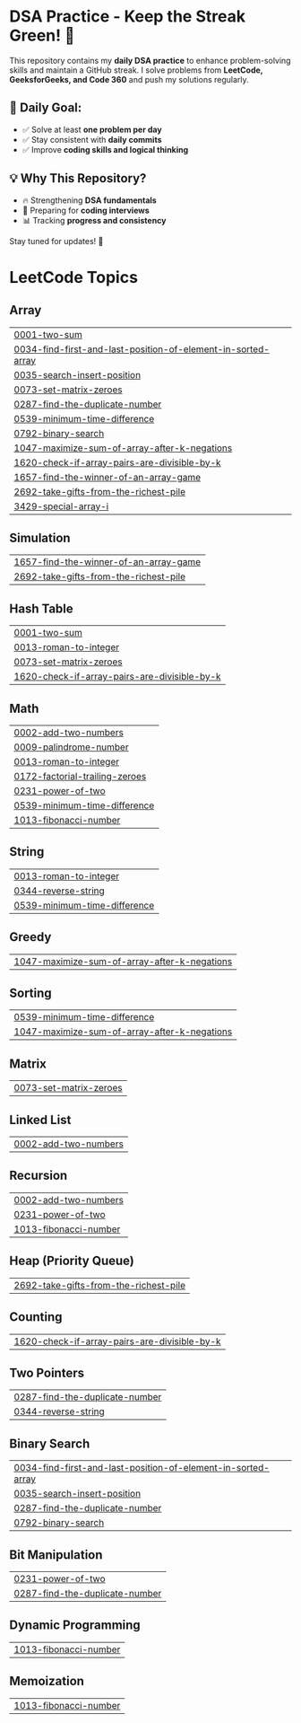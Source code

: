 # **DSA Practice - Keep the Streak Green! 🚀**

This repository contains my **daily DSA practice** to enhance problem-solving skills and maintain a GitHub streak. I solve problems from **LeetCode, GeeksforGeeks, and Code 360** and push my solutions regularly.

## 📅 **Daily Goal:**
- ✅ Solve at least **one problem per day**  
- ✅ Stay consistent with **daily commits**  
- ✅ Improve **coding skills and logical thinking**

## 💡 **Why This Repository?**
- 🔥 Strengthening **DSA fundamentals**  
- 🎯 Preparing for **coding interviews**  
- 📊 Tracking **progress and consistency**

Stay tuned for updates! 🚀

<!---LeetCode Topics Start-->
# LeetCode Topics
## Array
|  |
| ------- |
| [0001-two-sum](https://github.com/shreekunal/DSA-Practice/tree/master/0001-two-sum) |
| [0034-find-first-and-last-position-of-element-in-sorted-array](https://github.com/shreekunal/DSA-Practice/tree/master/0034-find-first-and-last-position-of-element-in-sorted-array) |
| [0035-search-insert-position](https://github.com/shreekunal/DSA-Practice/tree/master/0035-search-insert-position) |
| [0073-set-matrix-zeroes](https://github.com/shreekunal/DSA-Practice/tree/master/0073-set-matrix-zeroes) |
| [0287-find-the-duplicate-number](https://github.com/shreekunal/DSA-Practice/tree/master/0287-find-the-duplicate-number) |
| [0539-minimum-time-difference](https://github.com/shreekunal/DSA-Practice/tree/master/0539-minimum-time-difference) |
| [0792-binary-search](https://github.com/shreekunal/DSA-Practice/tree/master/0792-binary-search) |
| [1047-maximize-sum-of-array-after-k-negations](https://github.com/shreekunal/DSA-Practice/tree/master/1047-maximize-sum-of-array-after-k-negations) |
| [1620-check-if-array-pairs-are-divisible-by-k](https://github.com/shreekunal/DSA-Practice/tree/master/1620-check-if-array-pairs-are-divisible-by-k) |
| [1657-find-the-winner-of-an-array-game](https://github.com/shreekunal/DSA-Practice/tree/master/1657-find-the-winner-of-an-array-game) |
| [2692-take-gifts-from-the-richest-pile](https://github.com/shreekunal/DSA-Practice/tree/master/2692-take-gifts-from-the-richest-pile) |
| [3429-special-array-i](https://github.com/shreekunal/DSA-Practice/tree/master/3429-special-array-i) |
## Simulation
|  |
| ------- |
| [1657-find-the-winner-of-an-array-game](https://github.com/shreekunal/DSA-Practice/tree/master/1657-find-the-winner-of-an-array-game) |
| [2692-take-gifts-from-the-richest-pile](https://github.com/shreekunal/DSA-Practice/tree/master/2692-take-gifts-from-the-richest-pile) |
## Hash Table
|  |
| ------- |
| [0001-two-sum](https://github.com/shreekunal/DSA-Practice/tree/master/0001-two-sum) |
| [0013-roman-to-integer](https://github.com/shreekunal/DSA-Practice/tree/master/0013-roman-to-integer) |
| [0073-set-matrix-zeroes](https://github.com/shreekunal/DSA-Practice/tree/master/0073-set-matrix-zeroes) |
| [1620-check-if-array-pairs-are-divisible-by-k](https://github.com/shreekunal/DSA-Practice/tree/master/1620-check-if-array-pairs-are-divisible-by-k) |
## Math
|  |
| ------- |
| [0002-add-two-numbers](https://github.com/shreekunal/DSA-Practice/tree/master/0002-add-two-numbers) |
| [0009-palindrome-number](https://github.com/shreekunal/DSA-Practice/tree/master/0009-palindrome-number) |
| [0013-roman-to-integer](https://github.com/shreekunal/DSA-Practice/tree/master/0013-roman-to-integer) |
| [0172-factorial-trailing-zeroes](https://github.com/shreekunal/DSA-Practice/tree/master/0172-factorial-trailing-zeroes) |
| [0231-power-of-two](https://github.com/shreekunal/DSA-Practice/tree/master/0231-power-of-two) |
| [0539-minimum-time-difference](https://github.com/shreekunal/DSA-Practice/tree/master/0539-minimum-time-difference) |
| [1013-fibonacci-number](https://github.com/shreekunal/DSA-Practice/tree/master/1013-fibonacci-number) |
## String
|  |
| ------- |
| [0013-roman-to-integer](https://github.com/shreekunal/DSA-Practice/tree/master/0013-roman-to-integer) |
| [0344-reverse-string](https://github.com/shreekunal/DSA-Practice/tree/master/0344-reverse-string) |
| [0539-minimum-time-difference](https://github.com/shreekunal/DSA-Practice/tree/master/0539-minimum-time-difference) |
## Greedy
|  |
| ------- |
| [1047-maximize-sum-of-array-after-k-negations](https://github.com/shreekunal/DSA-Practice/tree/master/1047-maximize-sum-of-array-after-k-negations) |
## Sorting
|  |
| ------- |
| [0539-minimum-time-difference](https://github.com/shreekunal/DSA-Practice/tree/master/0539-minimum-time-difference) |
| [1047-maximize-sum-of-array-after-k-negations](https://github.com/shreekunal/DSA-Practice/tree/master/1047-maximize-sum-of-array-after-k-negations) |
## Matrix
|  |
| ------- |
| [0073-set-matrix-zeroes](https://github.com/shreekunal/DSA-Practice/tree/master/0073-set-matrix-zeroes) |
## Linked List
|  |
| ------- |
| [0002-add-two-numbers](https://github.com/shreekunal/DSA-Practice/tree/master/0002-add-two-numbers) |
## Recursion
|  |
| ------- |
| [0002-add-two-numbers](https://github.com/shreekunal/DSA-Practice/tree/master/0002-add-two-numbers) |
| [0231-power-of-two](https://github.com/shreekunal/DSA-Practice/tree/master/0231-power-of-two) |
| [1013-fibonacci-number](https://github.com/shreekunal/DSA-Practice/tree/master/1013-fibonacci-number) |
## Heap (Priority Queue)
|  |
| ------- |
| [2692-take-gifts-from-the-richest-pile](https://github.com/shreekunal/DSA-Practice/tree/master/2692-take-gifts-from-the-richest-pile) |
## Counting
|  |
| ------- |
| [1620-check-if-array-pairs-are-divisible-by-k](https://github.com/shreekunal/DSA-Practice/tree/master/1620-check-if-array-pairs-are-divisible-by-k) |
## Two Pointers
|  |
| ------- |
| [0287-find-the-duplicate-number](https://github.com/shreekunal/DSA-Practice/tree/master/0287-find-the-duplicate-number) |
| [0344-reverse-string](https://github.com/shreekunal/DSA-Practice/tree/master/0344-reverse-string) |
## Binary Search
|  |
| ------- |
| [0034-find-first-and-last-position-of-element-in-sorted-array](https://github.com/shreekunal/DSA-Practice/tree/master/0034-find-first-and-last-position-of-element-in-sorted-array) |
| [0035-search-insert-position](https://github.com/shreekunal/DSA-Practice/tree/master/0035-search-insert-position) |
| [0287-find-the-duplicate-number](https://github.com/shreekunal/DSA-Practice/tree/master/0287-find-the-duplicate-number) |
| [0792-binary-search](https://github.com/shreekunal/DSA-Practice/tree/master/0792-binary-search) |
## Bit Manipulation
|  |
| ------- |
| [0231-power-of-two](https://github.com/shreekunal/DSA-Practice/tree/master/0231-power-of-two) |
| [0287-find-the-duplicate-number](https://github.com/shreekunal/DSA-Practice/tree/master/0287-find-the-duplicate-number) |
## Dynamic Programming
|  |
| ------- |
| [1013-fibonacci-number](https://github.com/shreekunal/DSA-Practice/tree/master/1013-fibonacci-number) |
## Memoization
|  |
| ------- |
| [1013-fibonacci-number](https://github.com/shreekunal/DSA-Practice/tree/master/1013-fibonacci-number) |
<!---LeetCode Topics End-->